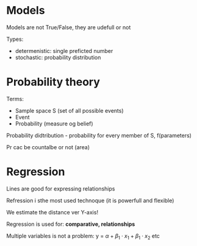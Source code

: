 ```R

```

# Models

Models are not True/False, they are udefull or not

Types:
- determenistic: single preficted number
- stochastic: probability distribution

# Probability theory
Terms:
- Sample space S (set of all possible events)
- Event
- Probability (measure og belief)

Probability didtribution - probability for every member of S, f(parameters)

Pr cac be countalbe or not (area)

# Regression

Lines are good for expressing relationships

Refression i sthe most used technoque (it is powerfull and flexible)

We estimate the distance ver Y-axis!

Regression is used for: **comparative, relationships**

Multiple variables is not a problem: y = $\alpha + \beta_1 \cdot x_1 + \beta_1 \cdot x_2$ etc



